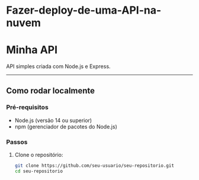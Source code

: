 # Fazer-deploy-de-uma-API-na-nuvem

# Minha API

API simples criada com Node.js e Express.

---

## Como rodar localmente

### Pré-requisitos

- Node.js (versão 14 ou superior)
- npm (gerenciador de pacotes do Node.js)

### Passos

1. Clone o repositório:
   ```bash
   git clone https://github.com/seu-usuario/seu-repositorio.git
   cd seu-repositorio

